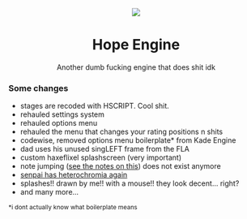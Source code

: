 <p align="center">
<img src="https://haxeflixel.is-terrible.com/5BJV0tHlP.png" style="max-width: 85%;" />
</p>

<h1 align="center">Hope Engine</h1>
<p align="center">Another dumb fucking engine that does shit idk</p>

### Some changes
- stages are recoded with HSCRIPT. Cool shit.
- rehauled settings system
- rehauled options menu
- rehauled the menu that changes your rating positions n shits
- codewise, removed options menu boilerplate* from Kade Engine
- dad uses his unused singLEFT frame from the FLA
- custom haxeflixel splashscreen (very important)
- note jumping ([see the notes on this](https://youtu.be/AwF_W_QpOVk?t=31)) does not exist anymore
- [senpai has heterochromia again](https://twitter.com/PhantomArcade3K/status/1373178298453397507)
- splashes!! drawn by me!! with a mouse!! they look decent... right?
- and many more...
<p style="font-size: 12px;">*i dont actually know what boilerplate means</p>
